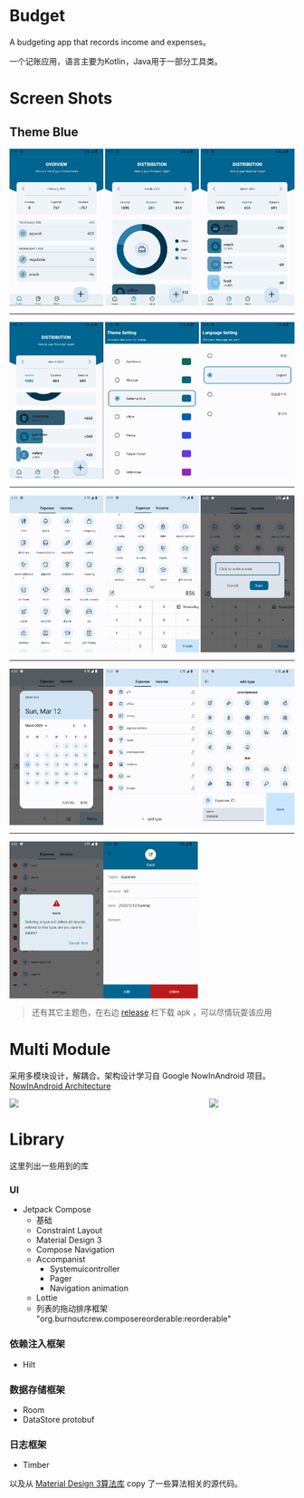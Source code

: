 # Budget
A budgeting app that records income and expenses。

一个记账应用，语言主要为Kotlin，Java用于一部分工具类。



# Screen Shots

## Theme Blue

<div style="display:flex;justify-content:space-between;">
    <img src="img/QQ截图20230312120131.png" width="33%" />
    <img src="img/QQ截图20230312120218.png" width="33%" />
    <img src="img/QQ截图20230312120318.png" width="33%" />
</div>

---

<div style="display:flex;justify-content:space-between;">
    <img src="img/QQ截图20230312120343.png" width="33%" />
    <img src="img/4SVF95T({5GWNU6T8Q4]SO7.png" width="33%" />
    <img src="img/QQ截图20230312120429.png" width="33%" />
</div>

---

<div style="display:flex;justify-content:space-between;">
    <img src="img/QQ截图20230312121846.png" width="33%" />
    <img src="img/QQ截图20230312122021.png" width="33%" />
    <img src="img/QQ截图20230312122051.png" width="33%" />
</div>

---

<div style="display:flex;justify-content:space-between;">
    <img src="img/QQ截图20230312122108.png" width="33%" />
    <img src="img/QQ截图20230312122137.png" width="33%" />
    <img src="img/QQ截图20230312122206.png" width="33%" />
</div>

---

<div style="display:flex;justify-content:left;">
    <img src="img/QQ截图20230312122234.png" width="33%" />
    <img src="img/QQ截图20230312122256.png" width="33%" />
</div>



> 还有其它主题色，在右边 [release](https://github.com/JeckOnly/Budget/releases) 栏下载 apk ，可以尽情玩耍该应用

# Multi Module

采用多模块设计，解耦合。架构设计学习自 Google NowInAndroid 项目。[NowInAndroid Architecture](https://github.com/android/nowinandroid/blob/main/docs/ModularizationLearningJourney.md)

<div style="display:flex;justify-content:space-between;">
    <img src="https://i.pinimg.com/originals/6b/db/f9/6bdbf9e14df1dbfa04d64b86783cd8b0.png" width="70%" />
    <img src="https://i.pinimg.com/originals/70/47/bf/7047bf13e29254b1d3e5e33a9ef3641b.png" width="30%" />
</div>



# Library

这里列出一些用到的库

### UI

- Jetpack Compose
  - 基础
  - Constraint Layout
  - Material Design 3
  - Compose Navigation
  - Accompanist
    - Systemuicontroller
    - Pager
    - Navigation animation
  - Lottie
  - 列表的拖动排序框架 "org.burnoutcrew.composereorderable:reorderable"

### 依赖注入框架

- Hilt

### 数据存储框架

- Room
- DataStore protobuf

### 日志框架

- Timber

以及从 [Material Design 3算法库](https://github.com/material-foundation/material-color-utilities) copy 了一些算法相关的源代码。





